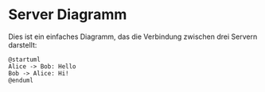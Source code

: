 # Server Diagramm

Dies ist ein einfaches Diagramm, das die Verbindung zwischen drei Servern darstellt:

```plantuml
@startuml
Alice -> Bob: Hello
Bob -> Alice: Hi!
@enduml
